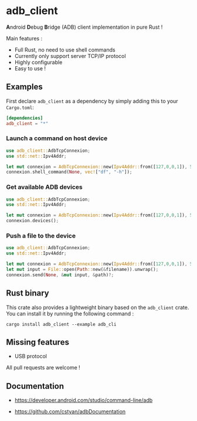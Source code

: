 # adb_client

**A**ndroid **D**ebug **B**ridge (ADB) client implementation in pure Rust !

Main features :

- Full Rust, no need to use shell commands
- Currently only support server TCP/IP protocol
- Highly configurable
- Easy to use !

## Examples

First declare `adb_client` as a dependency by simply adding this to your `Cargo.toml`:

```toml
[dependencies]
adb_client = "*"
```

### Launch a command on host device

```rust
use adb_client::AdbTcpConnexion;
use std::net::Ipv4Addr;

let mut connexion = AdbTcpConnexion::new(Ipv4Addr::from([127,0,0,1]), 5037).unwrap();
connexion.shell_command(None, vec!["df", "-h"]);
```

### Get available ADB devices

```rust
use adb_client::AdbTcpConnexion;
use std::net::Ipv4Addr;

let mut connexion = AdbTcpConnexion::new(Ipv4Addr::from([127,0,0,1]), 5037).unwrap();
connexion.devices();
```

### Push a file to the device

```rust
use adb_client::AdbTcpConnexion;
use std::net::Ipv4Addr;

let mut connexion = AdbTcpConnexion::new(Ipv4Addr::from([127,0,0,1]), 5037).unwrap();
let mut input = File::open(Path::new(&filename)).unwrap(); 
connexion.send(None, &mut input, &path)?;
```

## Rust binary

This crate also provides a lightweight binary based on the `adb_client` crate. You can install it by running the following command :

```shell
cargo install adb_client --example adb_cli 
```

## Missing features

- USB protocol

All pull requests are welcome !

## Documentation

- <https://developer.android.com/studio/command-line/adb>

- <https://github.com/cstyan/adbDocumentation>

